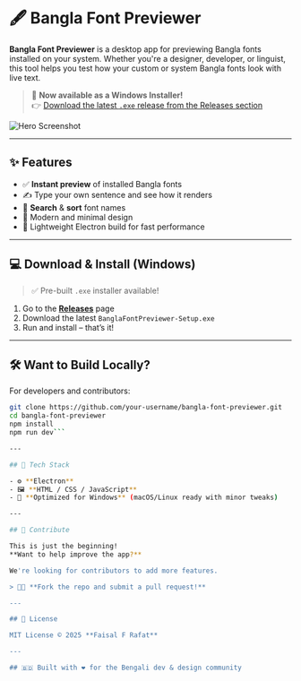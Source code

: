 # 🖋️ Bangla Font Previewer

**Bangla Font Previewer** is a desktop app for previewing Bangla fonts installed on your system. Whether you're a designer, developer, or linguist, this tool helps you test how your custom or system Bangla fonts look with live text.

> 🎉 **Now available as a Windows Installer!**  
> 👉 [Download the latest `.exe` release from the Releases section](https://github.com/your-username/bangla-font-previewer/releases)

![Hero Screenshot](screenshots/hero-preview.png)

---

## ✨ Features

- ✅ **Instant preview** of installed Bangla fonts
- ✍️ Type your own sentence and see how it renders
- 🔎 **Search** & **sort** font names
- 🎨 Modern and minimal design
- 💾 Lightweight Electron build for fast performance

---

## 💻 Download & Install (Windows)

> ✅ Pre-built `.exe` installer available!

1. Go to the [**Releases**](https://github.com/your-username/bangla-font-previewer/releases) page
2. Download the latest `BanglaFontPreviewer-Setup.exe`
3. Run and install – that’s it!

---

## 🛠️ Want to Build Locally?

For developers and contributors:

```bash
git clone https://github.com/your-username/bangla-font-previewer.git
cd bangla-font-previewer
npm install
npm run dev```

---

## 🧩 Tech Stack

- ⚙️ **Electron**
- 🖼 **HTML / CSS / JavaScript**
- 💠 **Optimized for Windows** (macOS/Linux ready with minor tweaks)

---

## 🙌 Contribute

This is just the beginning!  
**Want to help improve the app?**

We're looking for contributors to add more features.

> 🧑‍💻 **Fork the repo and submit a pull request!**

---

## 📜 License

MIT License © 2025 **Faisal F Rafat**

---

## 🇧🇩 Built with ❤️ for the Bengali dev & design community
